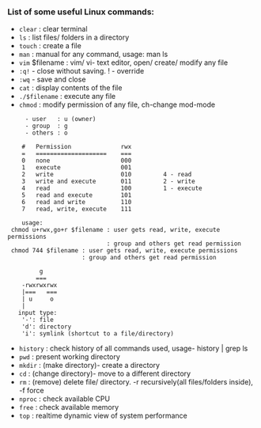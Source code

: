 ### List of some useful Linux commands:

- `clear` : clear terminal
- `ls` : list files/ folders in a directory
- `touch` : create a file
- `man` : manual for any command, usage: man ls
- `vim` $filename : vim/ vi- text editor, open/ create/ modify any file
- `:q!` - close without saving. ! - override
- `:wq` - save and close
- `cat` : display contents of the file
- `./$filename` : execute any file
- `chmod` : modify permission of any file, ch-change mod-mode
```
     - user   : u (owner)
     - group  : g
     - others : o

    #   Permission              rwx
    =   ====================    ===
    0   none                    000
    1   execute                 001
    2   write                   010         4 - read
    3   write and execute       011         2 - write
    4   read                    100         1 - execute
    5   read and execute        101
    6   read and write          110
    7   read, write, execute    111
    
    usage:
 chmod u+rwx,go+r $filename : user gets read, write, execute permissions
                            : group and others get read permission
 chmod 744 $filename : user gets read, write, execute permissions
                     : group and others get read permission

         g
        ===
    -rwxrwxrwx
    |===   ===
    | u     o
    |
   input type:
    '-': file
    'd': directory
    'i': symlink (shortcut to a file/directory)
```
- `history` : check history of all commands used, usage- history | grep ls
- `pwd` : present working directory
- `mkdir` : (make directory)- create a directory
- `cd` : (change directory)- move to a different directory
- `rm` : (remove) delete file/ directory. -r recursively(all files/folders inside), -f force
- `nproc` : check available CPU
- `free` : check available memory
- `top` : realtime dynamic view of system performance

